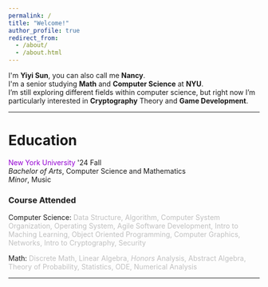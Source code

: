 ```yaml
---
permalink: /
title: "Welcome!"
author_profile: true
redirect_from: 
  - /about/
  - /about.html
---
```


I'm **Yiyi Sun**, you can also call me **Nancy**.<br>
I'm a senior studying **Math** and **Computer Science** at **NYU**.<br>
I’m still exploring different fields within computer science, but right now I’m particularly interested in **Cryptography** Theory and **Game Development**.

---

# Education

<span style="color:DarkViolet">New York University</span> '24 Fall<br>
*Bachelor of Arts*, Computer Science and Mathematics<br>
*Minor*, Music<br>

### Course Attended

Computer Science: <span style="color:Silver">Data Structure, Algorithm, Computer System Organization, Operating System, Agile Software Development, Intro to Maching Learning, Object Oriented Programming, Computer Graphics, Networks, Intro to Cryptography, Security</span>

Math: <span style="color:Silver">Discrete Math, Linear Algebra, *Honors* Analysis, Abstract Algebra, Theory of Probability, Statistics, ODE, Numerical Analysis</span>

---
